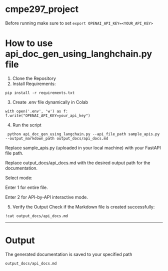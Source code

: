 # cmpe297_project

Before running make sure to set `export OPENAI_API_KEY=<YOUR_API_KEY>`


# How to use api_doc_gen_using_langhchain.py file 

1. Clone the Repository
2. Install Requirements:

```
pip install -r requirements.txt
```

3. Create .env file dynamically in Colab
```
with open('.env', 'w') as f:
f.write("OPENAI_API_KEY=your_api_key")
```
4. Run the script
   
 ```
  python api_doc_gen_using_langchain.py --api_file_path sample_apis.py --output_markdown_path output_docs/api_docs.md
```

Replace sample_apis.py (uploaded in your local machine) with your FastAPI file path. 

Replace output_docs/api_docs.md with the desired output path for the documentation.

Select mode:

Enter 1 for entire file.

Enter 2 for API-by-API interactive mode.


5. Verify the Output
Check if the Markdown file is created successfully:

```
!cat output_docs/api_docs.md
```

--------------------------------------------------------------------------------------------------------------

# Output

The generated documentation is saved to your specified path
```
output_docs/api_docs.md

```
